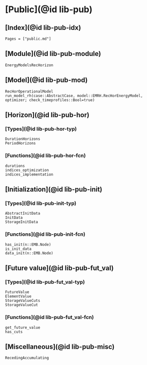 # [Public](@id lib-pub)

## [Index](@id lib-pub-idx)

```@index
Pages = ["public.md"]
```

## [Module](@id lib-pub-module)

```@docs
EnergyModelsRecHorizon
```

## [Model](@id lib-pub-mod)

```@docs
RecHorOperationalModel
run_model_rh(case::AbstractCase, model::EMRH.RecHorEnergyModel, optimizer; check_timeprofiles::Bool=true)
```

## [Horizon](@id lib-pub-hor)

### [Types](@id lib-pub-hor-typ)

```@docs
DurationHorizons
PeriodHorizons
```

### [Functions](@id lib-pub-hor-fcn)

```@docs
durations
indices_optimization
indices_implementation
```

## [Initialization](@id lib-pub-init)

### [Types](@id lib-pub-init-typ)

```@docs
AbstractInitData
InitData
StorageInitData
```

### [Functions](@id lib-pub-init-fcn)

```@docs
has_init(n::EMB.Node)
is_init_data
data_init(n::EMB.Node)
```

## [Future value](@id lib-pub-fut_val)

### [Types](@id lib-pub-fut_val-typ)

```@docs
FutureValue
ElementValue
StorageValueCuts
StorageValueCut
```

### [Functions](@id lib-pub-fut_val-fcn)

```@docs
get_future_value
has_cuts
```

## [Miscellaneous](@id lib-pub-misc)

```@docs
RecedingAccumulating
```
